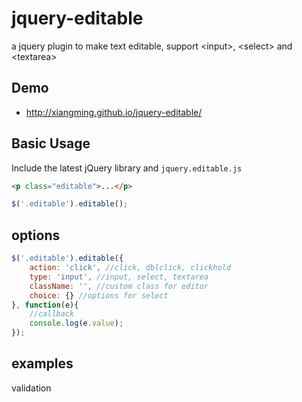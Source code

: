 # jquery-editable
a jquery plugin to make text editable, support &lt;input>, &lt;select> and &lt;textarea>

## Demo
- http://xiangming.github.io/jquery-editable/

## Basic Usage
Include the latest jQuery library and `jquery.editable.js`

````html
<p class="editable">...</p>
````

```javascript
$('.editable').editable();
```

## options

```javascript
$('.editable').editable({
    action: 'click', //click, dblclick, clickhold
    type: 'input', //input, select, textarea
    className: '', //custom class for editor
    choice: {} //options for select
}, function(e){
    //callback
    console.log(e.value);
});
```

## examples

validation